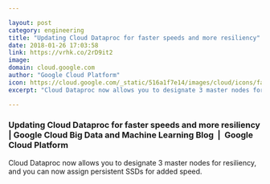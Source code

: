 ```yaml
---

layout: post
category: engineering
title: "Updating Cloud Dataproc for faster speeds and more resiliency"
date: 2018-01-26 17:03:58
link: https://vrhk.co/2rD9it2
image: 
domain: cloud.google.com
author: "Google Cloud Platform"
icon: https://cloud.google.com/_static/516a1f7e14/images/cloud/icons/favicons/apple-icon.png
excerpt: "Cloud Dataproc now allows you to designate 3 master nodes for resiliency, and you can now assign persistent SSDs for added speed."

---
```


### Updating Cloud Dataproc for faster speeds and more resiliency | Google Cloud Big Data and Machine Learning Blog  |  Google Cloud Platform

Cloud Dataproc now allows you to designate 3 master nodes for resiliency, and you can now assign persistent SSDs for added speed.